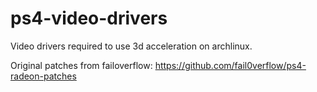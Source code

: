 # ps4-video-drivers
Video drivers required to use 3d acceleration on archlinux.

Original patches from failoverflow: https://github.com/fail0verflow/ps4-radeon-patches

